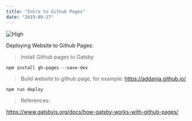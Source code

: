 ```yaml
---
title: "Intro to Github Pages"
date: "2019-09-27"
---
```


![High](https://i.imgur.com/o8RCUlW.jpg "Photo by Cameron Casey from Pexels")

Deploying Website to Github Pages:

> Install Github pages to Gatsby
```
npm install gh-pages --save-dev
```
> Build website to github page, for example: https://addania.github.io/
```
npm run deploy
```
> References: 

https://www.gatsbyjs.org/docs/how-gatsby-works-with-github-pages/